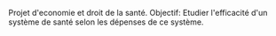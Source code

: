 Projet d'economie et droit de la santé. 
Objectif:
  Etudier l'efficacité d'un système de santé selon les dépenses de ce système.
